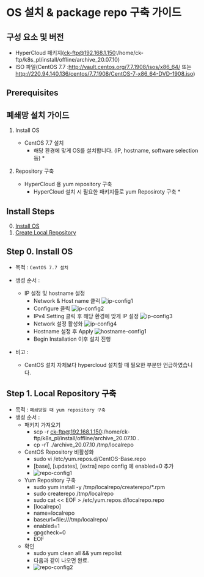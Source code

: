 
# OS 설치 & package repo 구축 가이드

## 구성 요소 및 버전
* HyperCloud 패키지(ck-ftp@192.168.1.150:/home/ck-ftp/k8s_pl/install/offline/archive_20.07.10)
* ISO 파일(CentOS 7.7 :http://vault.centos.org/7.7.1908/isos/x86_64/ 또는 http://220.94.140.136/centos/7.7.1908/CentOS-7-x86_64-DVD-1908.iso)

## Prerequisites

## 폐쇄망 설치 가이드
1. Install OS
    * CentOS 7.7 설치
	    * 해당 환경에 맞게 OS를 설치합니다. (IP, hostname, software selection 등)		* 

2. Repository 구축
    * HyperCloud 용 yum repository 구축
	    * HyperCloud 설치 시 필요한 패키지들로 yum Reposiroty 구축		*  

## Install Steps
0. [Install OS](https://github.com/tmax-cloud/hypercloud-install-guide/blob/master/Package/README.md#step-0-install-os)
1. [Create Local Repository](https://github.com/tmax-cloud/hypercloud-install-guide/blob/master/Package/README.md#step-1-local-repository-%EA%B5%AC%EC%B6%95)


## Step 0. Install OS
* 목적 : `CentOS 7.7 설치`
* 생성 순서 : 
    * IP 설정 및 hostname 설정
	    * Network & Host name 클릭
		    ![ip-config1](https://user-images.githubusercontent.com/45585638/86681526-9f366600-c03a-11ea-9717-f3fa29e98f3b.png)
      * Configure 클릭
        ![ip-config2](https://user-images.githubusercontent.com/45585638/86681543-a3628380-c03a-11ea-8af4-95a769c87cb4.png)
      * IPv4 Setting 클릭 후 해당 환경에 맞게 IP 설정
        ![ip-config3](https://user-images.githubusercontent.com/45585638/86681549-a52c4700-c03a-11ea-9058-3a4eb56d676f.png)
      * Network 설정 활성화
        ![ip-config4](https://user-images.githubusercontent.com/45585638/86681561-a8273780-c03a-11ea-8532-6d6788dee8fe.png)
      * Hostname 설정 후 Apply
        ![hostname-config1](https://user-images.githubusercontent.com/45585638/86681572-a9f0fb00-c03a-11ea-9b68-f75df69a8c4c.png)
      * Begin Installation 이후 설치 진행
        
* 비고 :
    * CentOS 설치 자체보다 hypercloud 설치할 때 필요한 부분만 언급하였습니다.    

## Step 1. Local Repository 구축
* 목적 : `폐쇄망일 때 yum repository 구축`
* 생성 순서 : 
    * 패키지 가져오기
      * scp -r ck-ftp@192.168.1.150:/home/ck-ftp/k8s_pl/install/offline/archive_20.07.10 .
      * cp -rT ./archive_20.07.10 /tmp/localrepo
    * CentOS Repository 비활성화
      * sudo vi /etc/yum.repos.d/CentOS-Base.repo
      * [base], [updates], [extra] repo config 에 enabled=0 추가
      * ![repo-config1](https://user-images.githubusercontent.com/45585638/86690147-9f3a6400-c042-11ea-85a6-b9df49c76e66.png)
    * Yum Repository 구축
      * sudo yum install -y /tmp/localrepo/createrepo/*.rpm
      * sudo createrepo /tmp/localrepo
      * sudo cat << EOF > /etc/yum.repos.d/localrepo.repo
      * [localrepo]
      * name=localrepo
      * baseurl=file:///tmp/localrepo/
      * enabled=1
      * gpgcheck=0
      * EOF
    * 확인
      * sudo yum clean all && yum repolist
      * 다음과 같이 나오면 완료.
      * ![repo-config2](https://user-images.githubusercontent.com/45585638/86690566-ffc9a100-c042-11ea-9b6d-984eafa20592.png)
